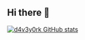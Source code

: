 ## Hi there 👋
[![d4v3y0rk GitHub stats](https://stats.zt.d4v3y0rk.com/?username=d4v3y0rk&show_icons=true&theme=radical&include_all_commits=true&show=reviews,discussions_started,discussions_answered,prs_merged)](https://github.com/anuraghazra/github-readme-stats)
<!--
**d4v3y0rk/d4v3y0rk** is a ✨ _special_ ✨ repository because its `README.md` (this file) appears on your GitHub profile.

Here are some ideas to get you started:

- 🔭 I’m currently working on ...
- 🌱 I’m currently learning ...
- 👯 I’m looking to collaborate on ...
- 🤔 I’m looking for help with ...
- 💬 Ask me about ...
- 📫 How to reach me: ...
- 😄 Pronouns: ...
- ⚡ Fun fact: ...
-->
